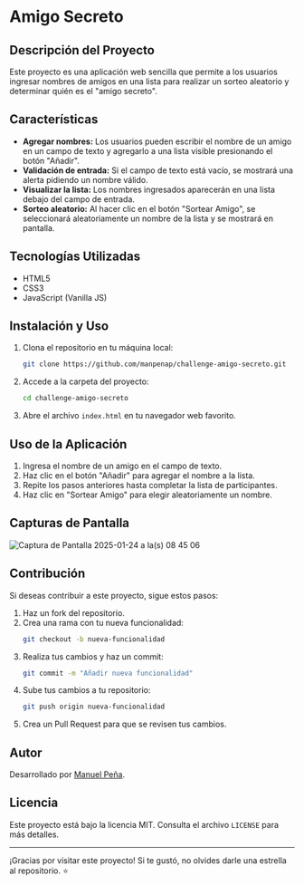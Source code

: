 # Amigo Secreto

## Descripción del Proyecto
Este proyecto es una aplicación web sencilla que permite a los usuarios ingresar nombres de amigos en una lista para realizar un sorteo aleatorio y determinar quién es el "amigo secreto".

## Características
- **Agregar nombres:** Los usuarios pueden escribir el nombre de un amigo en un campo de texto y agregarlo a una lista visible presionando el botón "Añadir".
- **Validación de entrada:** Si el campo de texto está vacío, se mostrará una alerta pidiendo un nombre válido.
- **Visualizar la lista:** Los nombres ingresados aparecerán en una lista debajo del campo de entrada.
- **Sorteo aleatorio:** Al hacer clic en el botón "Sortear Amigo", se seleccionará aleatoriamente un nombre de la lista y se mostrará en pantalla.

## Tecnologías Utilizadas
- HTML5
- CSS3
- JavaScript (Vanilla JS)

## Instalación y Uso
1. Clona el repositorio en tu máquina local:
   ```bash
   git clone https://github.com/manpenap/challenge-amigo-secreto.git
   ```
2. Accede a la carpeta del proyecto:
   ```bash
   cd challenge-amigo-secreto
   ```
3. Abre el archivo `index.html` en tu navegador web favorito.

## Uso de la Aplicación
1. Ingresa el nombre de un amigo en el campo de texto.
2. Haz clic en el botón "Añadir" para agregar el nombre a la lista.
3. Repite los pasos anteriores hasta completar la lista de participantes.
4. Haz clic en "Sortear Amigo" para elegir aleatoriamente un nombre.

## Capturas de Pantalla

![Captura de Pantalla 2025-01-24 a la(s) 08 45 06](https://github.com/user-attachments/assets/911b20ce-5ae7-42e9-ab3a-f8876732fc79)


## Contribución
Si deseas contribuir a este proyecto, sigue estos pasos:
1. Haz un fork del repositorio.
2. Crea una rama con tu nueva funcionalidad:
   ```bash
   git checkout -b nueva-funcionalidad
   ```
3. Realiza tus cambios y haz un commit:
   ```bash
   git commit -m "Añadir nueva funcionalidad"
   ```
4. Sube tus cambios a tu repositorio:
   ```bash
   git push origin nueva-funcionalidad
   ```
5. Crea un Pull Request para que se revisen tus cambios.

## Autor
Desarrollado por [Manuel Peña](https://github.com/manpenap).

## Licencia
Este proyecto está bajo la licencia MIT. Consulta el archivo `LICENSE` para más detalles.

---
¡Gracias por visitar este proyecto! Si te gustó, no olvides darle una estrella al repositorio. ⭐

